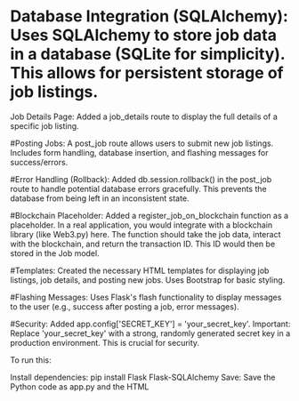 # Database Integration (SQLAlchemy): Uses SQLAlchemy to store job data in a database (SQLite for simplicity). This allows for persistent storage of job listings.

Job Details Page: Added a job_details route to display the full details of a specific job listing.

#Posting Jobs: A post_job route allows users to submit new job listings. Includes form handling, database insertion, and flashing messages for success/errors.

#Error Handling (Rollback): Added db.session.rollback() in the post_job route to handle potential database errors gracefully. This prevents the database from being left in an inconsistent state.

#Blockchain Placeholder: Added a register_job_on_blockchain function as a placeholder. In a real application, you would integrate with a blockchain library (like Web3.py) here. The function should take the job data, interact with the blockchain, and return the transaction ID. This ID would then be stored in the Job model.

#Templates: Created the necessary HTML templates for displaying job listings, job details, and posting new jobs. Uses Bootstrap for basic styling.

#Flashing Messages: Uses Flask's flash functionality to display messages to the user (e.g., success after posting a job, error messages).

#Security: Added app.config['SECRET_KEY'] = 'your_secret_key'. Important: Replace 'your_secret_key' with a strong, randomly generated secret key in a production environment. This is crucial for security.

To run this:

Install dependencies: pip install Flask Flask-SQLAlchemy
Save: Save the Python code as app.py and the HTML
